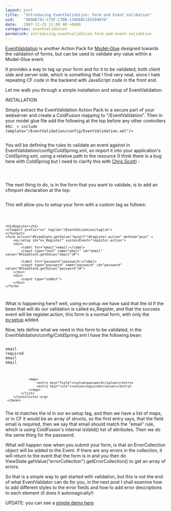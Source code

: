 ```yaml
---
layout: post
title:  "Introducing EventValidation: Form and Event Validation"
uid:	"8A9AE791-C75F-C7DB-134E89C165594876"
date:   2007-11-25 11:08 AM +0000
categories: eventvalidation
permalink: introducing-eventvalidation-form-and-event-validation
---
```

<a href="http://eventvalidation.riaforge.org/">EventValidation</a> is another Action Pack for <a href="http://www.model-glue.com/" title="The Model-Glue Framework">Model-Glue</a> designed towards the validation of forms, but can be used to validate any value within a Model-Glue event.

It provides a way to tag up your form and for it to be validated, both client side and server side, which is something that I find very neat, since I hate repeating CF code in the backend with JavaScript code in the front end.

Let me walk you through a simple installation and setup of EventValidation. 

INSTALLATION

Simply extract the EventValidation Action Pack to a secure part of your webserver and create a ColdFusion mapping to "/EventValidation". Then in your model glue file add the following at the top before any other controllers etc:
<code>
< include template="/EventValidation/config/EventValidation.xml"/>		
</code>

You will be defining the rules to validate an event against in EventValidation/config/ColdSpring.xml, so import it into your application's ColdSpring.xml, using a relative path to the resource (I think there is a bug here with ColdSpring but I need to clarify this with <a href="http://cdscott.blogspot.com/" title="Truths and Lies">Chris Scott</a>) :

<code>
	<import resource="../../EventValidation/config/ColdSpring.xml" />
</code>

The next thing to do, is in the form that you want to validate, is to add an cfimport declaration at the top:
<code>
<cfimport prefix="ev" taglib="/EventValidation/taglib">
</code>

This will allow you to setup your form with a custom tag as follows:

<code>
	
	<h1>Register</h1>
	<cfimport prefix="ev" taglib="/EventValidation/taglib">
	<cfoutput>	
	<form action="#ViewState.getValue("myself")#register.action" method="post" >
		<ev:setup id="ev_Register" successEvent="register.action">
		<div>
	    	<label for="email">email:</label>
			<input type="text" name="email" id="email" value="#ViewState.getValue("email")#">
		
	    	<label for="password">password:</label>
			<input type="password" name="password" id="password" value="#ViewState.getValue("password")#">
		</div>
		<div>
			<input type="submit">
		</div>
	</form>
</code>

What is happening here? well, using ev:setup we have said that the id if the bean that will do our validation is called ev_Register, and that the success event will be register.action, this form is a normal form, with only the <ev:setup> added.

Now, lets define what we need in this form to be validated, in the EventValidation/config/ColdSpring.xml I have the following bean:
<code>
	<bean id="ev_Register" class="EventValidation.model.EventValidator">
	 	<constructor-arg name="rules">
	 		<list>
	 			<map>
	 				<entry key="field"><value>email</value></entry>
	 				<entry key="rule"><value>required</value></entry>
	 			</map>
	 			<map>
	 				<entry key="field"><value>email</value></entry>
	 				<entry key="rule"><value>email</value></entry>
	 			</map>
	 			
	 			<map>
	 				<entry key="field"><value>password</value></entry>
	 				<entry key="rule"><value>required</value></entry>
	 			</map>
	 		</list>
	 	</constructor-arg>
	 </bean>
</code>
The id matches the id in our ev:setup tag, and then we have a list of maps, or in CF it would be an array of structs, so the first entry says, that the field email is required, then we say that email should match the "email" rule, which is using ColdFusion's internal isValid() list of attributes. Then we do the same thing for the password.


What will happen now when you submit your form, is that an ErrorCollection object will be added to the Event. If there are any errors in the collection, it will return to the event that the form is in and you then do ViewState.getValue("errorCollection").getErrorCollection() to get an array of errors.


So that is a simple way to get started with validation, but this is not the end of what EventValidator can do for you, in the next post I shall examine how to add different styles to the error fields and how to add error descriptions to each element (it does it automagically!)

UPDATE: you can see a <a href="http://www.markdrew.co.uk/EVDemo/">simple demo here</a>